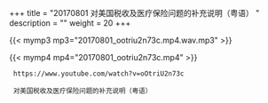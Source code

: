 +++
title = "20170801  对美国税收及医疗保险问题的补充说明（粤语） "
description = ""
weight = 20
+++

{{< mymp3 mp3="20170801_ootriu2n73c.mp4.wav.mp3" >}}

{{< mymp4 mp4="20170801_ootriu2n73c.mp4" >}}

     https://www.youtube.com/watch?v=oOtriU2n73c 
     
     对美国税收及医疗保险问题的补充说明（粤语） 
